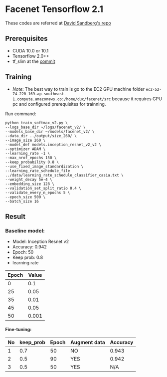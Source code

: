 # Facenet Tensorflow 2.1
These codes are referred at [David Sandberg's repo](https://github.com/davidsandberg/facenet/tree/master/src)

## Prerequisites
* CUDA 10.0 or 10.1
* Tensorflow 2.0++
* tf_slim at the [commit](https://github.com/google-research/tf-slim/commit/b62d6d8698243a1737ceeb5a929a435c06a577ae)
## Training
* *Note*: The best way to train is go to the EC2 GPU machine folder `ec2-52-74-220-169.ap-southeast-1.compute.amazonaws.co:/home/duc/facenet/src` because it requires GPU pc and configured prerequisites for trainning.

Run command:
```shell script
python train_softmax_v2.py \
--logs_base_dir ~/logs/facenet_v2/ \
--models_base_dir ~/models/facenet_v2/ \
--data_dir ../output/size_260/ \
--image_size 260 \
--model_def models.inception_resnet_v2_v2 \
--optimizer ADAM \
--learning_rate -1 \
--max_nrof_epochs 150 \
--keep_probability 0.8 \
--use_fixed_image_standardization \
--learning_rate_schedule_file ../data/learning_rate_schedule_classifier_casia.txt \
--weight_decay 5e-4 \
--embedding_size 128 \
--validation_set_split_ratio 0.4 \
--validate_every_n_epochs 5 \
--epoch_size 500 \
--batch_size 16
```

## Result
### Baseline model:
* Model: Inception Resnet v2
* Accuracy: 0.942
* Epoch: 50
* Keep prob: 0.8
* learning rate

| Epoch | Value |
| ----- | ----- |
|   0   |  0.1  |
|   25  |  0.05 |
|   35  |  0.01 |
|   45  |  0.05 |
|   50  |  0.001|

#### Fine-tuning:

| No | keep_prob | Epoch | Augment data | Accuracy |
| -- | --------- | ----- | ------------ | -------- |
| 1  |    0.7    |   50  |      NO      |   0.943  |
| 2  |    0.5    |   90  |      YES     |   0.942  | New lr schedule, bright, reach 0.941 at 50 epochs |
| 3  |    0.5    |   50  |      YES     |   N/A    |                     Saturate                      |
